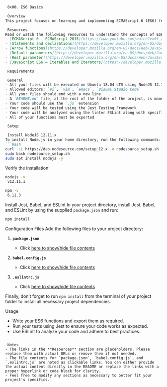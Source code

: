 

```markdown
 0x00. ES6 Basics

 Overview
This project focuses on learning and implementing ECMAScript 6 (ES6) features in JavaScript. It covers various concepts such as arrow functions, default parameters, rest parameters, and iterables and iterators.

 Resources
Read or watch the following resources to understand the concepts of ES6:
- [ECMAScript 6 - ECMAScript 2015](https://www.youtube.com/watch?v=0f_2X1s_zk0)
- [Statements and declarations](https://developer.mozilla.org/en-US/docs/Web/JavaScript/Guide/Statements)
- [Arrow functions](https://developer.mozilla.org/en-US/docs/Web/JavaScript/Reference/Functions/Arrow_functions)
- [Default parameters](https://developer.mozilla.org/en-US/docs/Web/JavaScript/Reference/Functions/default_parameters)
- [Rest parameter](https://developer.mozilla.org/en-US/docs/Web/JavaScript/Reference/Functions/rest_parameters)
- [JavaScript ES6 — Iterables and Iterators](https://developer.mozilla.org/en-US/docs/Web/JavaScript/Guide/Iterators_and_Generators)

 Requirements

 General
- All your files will be executed on Ubuntu 18.04 LTS using NodeJS 12.11.x
- Allowed editors: `vi`, `vim`, `emacs`, `Visual Studio Code`
- All your files should end with a new line
- A `README.md` file, at the root of the folder of the project, is mandatory
- Your code should use the `.js` extension
- Your code will be tested using the Jest Testing Framework
- Your code will be analyzed using the linter ESLint along with specific rules that will be provided
- All of your functions must be exported

 Setup

 Install NodeJS 12.11.x
To install Node.js in your home directory, run the following commands:
```bash
curl -sL https://deb.nodesource.com/setup_12.x -o nodesource_setup.sh
sudo bash nodesource_setup.sh
sudo apt install nodejs -y
```
Verify the installation:
```bash
nodejs -v
 v12.11.1

npm -v
 6.11.3
```

 Install Jest, Babel, and ESLint
In your project directory, install Jest, Babel, and ESLint by using the supplied `package.json` and run:
```bash
npm install
```

 Configuration Files
Add the following files to your project directory:

1. **`package.json`**
   - Click [here to show/hide file contents](#)

2. **`babel.config.js`**
   - Click [here to show/hide file contents](#)

3. **`.eslintrc.js`**
   - Click [here to show/hide file contents](#)

Finally, don’t forget to run `npm install` from the terminal of your project folder to install all necessary project dependencies.

 Usage
- Write your ES6 functions and export them as required.
- Run your tests using Jest to ensure your code works as expected.
- Use ESLint to analyze your code and adhere to best practices.
```

 Notes
- The links in the **Resources** section are placeholders. Please replace them with actual URLs or remove them if not needed.
- The file contents for `package.json`, `babel.config.js`, and `.eslintrc.js` are noted as clickable links. You can either provide the actual content directly in the README or replace the links with a proper hyperlink or code block for clarity.
- Feel free to modify any sections as necessary to better fit your project's specifics.
